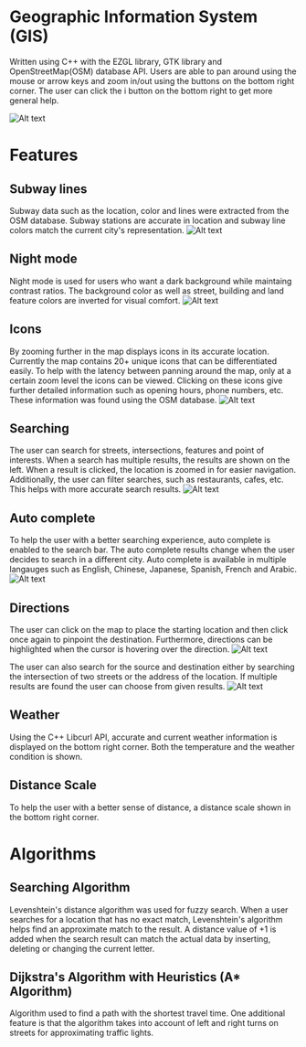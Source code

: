 # Geographic Information System (GIS)

Written using C++ with the EZGL library, GTK library and OpenStreetMap(OSM) database API. Users are able to pan around using the mouse or arrow keys and zoom in/out using the buttons on the bottom right corner. The user can click the i button on the bottom right to get more general help.

![Alt text](Main.png)


Features
==============
Subway lines
------------
Subway data such as the location, color and lines were extracted from the OSM database. Subway stations are accurate in location and subway line colors match the current city's representation.
![Alt text](Subways.png)

Night mode
----------
Night mode is used for users who want a dark background while maintaing contrast ratios. The background color as well as street, building and land feature colors are inverted for visual comfort.
![Alt text](Nightmode.png)

Icons
-----
By zooming further in the map displays icons in its accurate location. Currently the map contains 20+ unique icons that can be differentiated easily. To help with the latency between panning around the map, only at a certain zoom level the icons can be viewed. Clicking on these icons give further detailed information such as opening hours, phone numbers, etc. These information was found using the OSM database.
![Alt text](Icons.png)

Searching
---------
The user can search for streets, intersections, features and point of interests. When a search has multiple results, the results are shown on the left. When a result is clicked, the location is zoomed in for easier navigation. Additionally, the user can filter searches, such as restaurants, cafes, etc. This helps with more accurate search results.
![Alt text](Search.png)

Auto complete
-------------
To help the user with a better searching experience, auto complete is enabled to the search bar. The auto complete results change when the user decides to search in a different city. Auto complete is available in multiple langauges such as English, Chinese, Japanese, Spanish, French and Arabic.
![Alt text](Autocomplete.png)

Directions
----------
The user can click on the map to place the starting location and then click once again to pinpoint the destination. Furthermore, directions can be highlighted when the cursor is hovering over the direction.
![Alt text](Directions.png)

The user can also search for the source and destination either by searching the intersection of two streets or the address of the location. If multiple results are found the user can choose from given results.
![Alt text](MultipleResults.png)

Weather
-------
Using the C++ Libcurl API, accurate and current weather information is displayed on the bottom right corner. Both the temperature and the weather condition is shown.

Distance Scale
--------------
To help the user with a better sense of distance, a distance scale shown in the bottom right corner.

Algorithms
==========
Searching Algorithm
-------------------
Levenshtein's distance algorithm was used for fuzzy search. When a user searches for a location that has no exact match, Levenshtein's algorithm helps find an approximate match to the result. A distance value of +1 is added when the search result can match the actual data by inserting, deleting or changing the current letter.

Dijkstra's Algorithm with Heuristics (A* Algorithm)
---------------------------------------------------
Algorithm used to find a path with the shortest travel time. One additional feature is that the algorithm takes into account of left and right turns on streets for approximating traffic lights.

